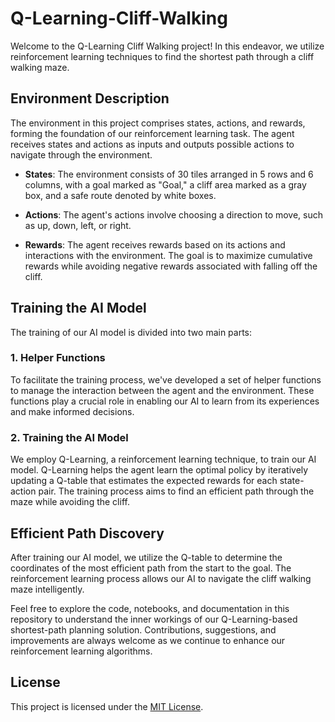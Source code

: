# Q-Learning-Cliff-Walking
Welcome to the Q-Learning Cliff Walking project! In this endeavor, we utilize reinforcement learning techniques to find the shortest path through a cliff walking maze.

## Environment Description

The environment in this project comprises states, actions, and rewards, forming the foundation of our reinforcement learning task. The agent receives states and actions as inputs and outputs possible actions to navigate through the environment.

- **States**: The environment consists of 30 tiles arranged in 5 rows and 6 columns, with a goal marked as "Goal," a cliff area marked as a gray box, and a safe route denoted by white boxes.

- **Actions**: The agent's actions involve choosing a direction to move, such as up, down, left, or right.

- **Rewards**: The agent receives rewards based on its actions and interactions with the environment. The goal is to maximize cumulative rewards while avoiding negative rewards associated with falling off the cliff.

## Training the AI Model

The training of our AI model is divided into two main parts:

### 1. Helper Functions

To facilitate the training process, we've developed a set of helper functions to manage the interaction between the agent and the environment. These functions play a crucial role in enabling our AI to learn from its experiences and make informed decisions.

### 2. Training the AI Model

We employ Q-Learning, a reinforcement learning technique, to train our AI model. Q-Learning helps the agent learn the optimal policy by iteratively updating a Q-table that estimates the expected rewards for each state-action pair. The training process aims to find an efficient path through the maze while avoiding the cliff.

## Efficient Path Discovery

After training our AI model, we utilize the Q-table to determine the coordinates of the most efficient path from the start to the goal. The reinforcement learning process allows our AI to navigate the cliff walking maze intelligently.

Feel free to explore the code, notebooks, and documentation in this repository to understand the inner workings of our Q-Learning-based shortest-path planning solution. Contributions, suggestions, and improvements are always welcome as we continue to enhance our reinforcement learning algorithms.

## License

This project is licensed under the [MIT License](LICENSE).
